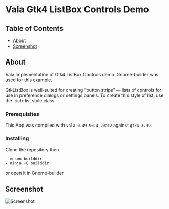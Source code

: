 # Vala Gtk4 ListBox Controls Demo

## Table of Contents

- [About](#about)
- [Screenshot](#screenshot)

## About <a name = "about"></a>

Vala Implementation of Gtk4 ListBox Controls demo. Gnome-builder was used for this example.

GtkListBox is well-suited for creating “button strips” — lists of controls for use in preference dialogs or settings panels. To create this style of list, use the .rich-list style class.

### Prerequisites

This App was compiled with `Vala 0.49.90.4-20ac2` against `gtk4 3.99`.


### Installing

Clone the repository then

```
- meson builddir
- ninja -C builddir
```

or open it in Gnome-builder

## Screenshot <a name = "screenshot"></a>

![Screenshot](https://github.com/aeldemery/gtk4_listbox_controls/blob/master/Screenshot%201.gif)
